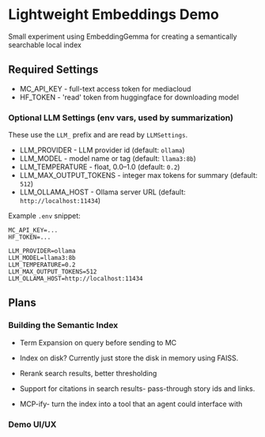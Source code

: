 Lightweight Embeddings Demo
===========================

Small experiment using EmbeddingGemma for creating a semantically searchable local index

## Required Settings
- MC_API_KEY - full-text access token for mediacloud
- HF_TOKEN - 'read' token from huggingface for downloading model

### Optional LLM Settings (env vars, used by summarization)
These use the `LLM_` prefix and are read by `LLMSettings`.
- LLM_PROVIDER - LLM provider id (default: `ollama`)
- LLM_MODEL - model name or tag (default: `llama3:8b`)
- LLM_TEMPERATURE - float, 0.0–1.0 (default: `0.2`)
- LLM_MAX_OUTPUT_TOKENS - integer max tokens for summary (default: `512`)
- LLM_OLLAMA_HOST - Ollama server URL (default: `http://localhost:11434`)

Example `.env` snippet:
```
MC_API_KEY=...
HF_TOKEN=...

LLM_PROVIDER=ollama
LLM_MODEL=llama3:8b
LLM_TEMPERATURE=0.2
LLM_MAX_OUTPUT_TOKENS=512
LLM_OLLAMA_HOST=http://localhost:11434
```

## Plans

### Building the Semantic Index
- Term Expansion on query before sending to MC
- Index on disk? Currently just store the disk in memory using FAISS.
- Rerank search results, better thresholding 
- Support for citations in search results- pass-through story ids and links. 

- MCP-ify- turn the index into a tool that an agent could interface with

### Demo UI/UX


